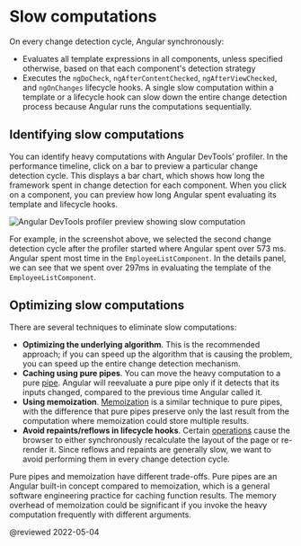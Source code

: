 # Slow computations

On every change detection cycle, Angular synchronously:

* Evaluates all template expressions in all components, unless specified otherwise, based on that each component's detection strategy
* Executes the `ngDoCheck`, `ngAfterContentChecked`, `ngAfterViewChecked`, and `ngOnChanges` lifecycle hooks.
  A single slow computation within a template or a lifecycle hook can slow down the entire change detection process because Angular runs the computations sequentially.

## Identifying slow computations

You can identify heavy computations with Angular DevTools’ profiler. In the performance timeline, click on a bar to preview a particular change detection cycle. This displays a bar chart, which shows how long the framework spent in change detection for each component. When you click on a component, you can preview how long Angular spent  evaluating its template and lifecycle hooks.

<div class="lightbox">
  <img alt="Angular DevTools profiler preview showing slow computation" src="generated/images/guide/change-detection/slow-computations.png">
</div>

For example, in the screenshot above, we selected the second change detection cycle after the profiler started where Angular spent over 573 ms. Angular spent most time in the `EmployeeListComponent`. In the details panel, we can see that we spent over 297ms in evaluating the template of the `EmployeeListComponent`.

## Optimizing slow computations

There are several techniques to eliminate slow computations:

* **Optimizing the underlying algorithm**. This is the recommended approach; if you can speed up the algorithm that is causing the problem, you can speed up the entire change detection mechanism.
* **Caching using pure pipes**. You can move the heavy computation to a pure [pipe](https://angular.io/guide/pipes). Angular will reevaluate a pure pipe only if it detects that its inputs changed, compared to the previous time Angular called it.
* **Using memoization**. [Memoization](https://en.wikipedia.org/wiki/Memoization) is a similar technique to pure pipes, with the difference that pure pipes preserve only the last result from the computation where memoization could store multiple results.
* **Avoid repaints/reflows in lifecycle hooks**. Certain [operations](https://web.dev/avoid-large-complex-layouts-and-layout-thrashing/) cause the browser to either synchronously recalculate the layout of the page or re-render it. Since reflows and repaints are generally slow, we want to avoid performing them in every change detection cycle.

Pure pipes and memoization have different trade-offs. Pure pipes are an Angular built-in concept compared to memoization, which is a general software engineering practice for caching function results. The memory overhead of memoization could be significant if you invoke the heavy computation frequently with different arguments.

@reviewed 2022-05-04

